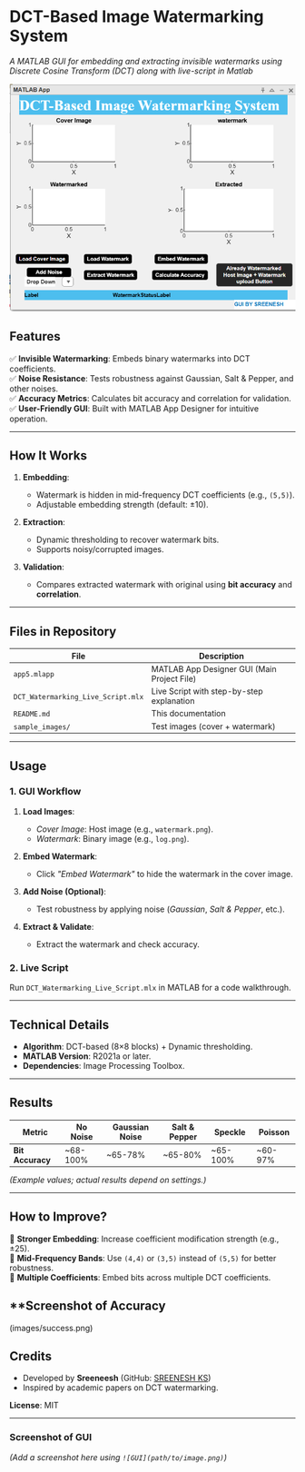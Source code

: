

# **DCT-Based Image Watermarking System**  
*A MATLAB GUI for embedding and extracting invisible watermarks using Discrete Cosine Transform (DCT) along with live-script in Matlab*  

![GUI Screenshot](images/gui.png)

## **Features**  
✅ **Invisible Watermarking**: Embeds binary watermarks into DCT coefficients.  
✅ **Noise Resistance**: Tests robustness against Gaussian, Salt & Pepper, and other noises.  
✅ **Accuracy Metrics**: Calculates bit accuracy and correlation for validation.  
✅ **User-Friendly GUI**: Built with MATLAB App Designer for intuitive operation.  

---

## **How It Works**  
1. **Embedding**:  
   - Watermark is hidden in mid-frequency DCT coefficients (e.g., `(5,5)`).  
   - Adjustable embedding strength (default: ±10).  

2. **Extraction**:  
   - Dynamic thresholding to recover watermark bits.  
   - Supports noisy/corrupted images.  

3. **Validation**:  
   - Compares extracted watermark with original using **bit accuracy** and **correlation**.  

---

## **Files in Repository**  
| File | Description |  
|------|-------------|  
| `app5.mlapp` | MATLAB App Designer GUI (Main Project File) |  
| `DCT_Watermarking_Live_Script.mlx` | Live Script with step-by-step explanation |  
| `README.md` | This documentation |  
| `sample_images/` | Test images (cover + watermark) |  

---

## **Usage**  
### **1. GUI Workflow**  
1. **Load Images**:  
   - *Cover Image*: Host image (e.g., `watermark.png`).  
   - *Watermark*: Binary image (e.g., `log.png`).  

2. **Embed Watermark**:  
   - Click *"Embed Watermark"* to hide the watermark in the cover image.  

3. **Add Noise (Optional)**:  
   - Test robustness by applying noise (*Gaussian*, *Salt & Pepper*, etc.).  

4. **Extract & Validate**:  
   - Extract the watermark and check accuracy.  

### **2. Live Script**  
Run `DCT_Watermarking_Live_Script.mlx` in MATLAB for a code walkthrough.  

---

## **Technical Details**  
- **Algorithm**: DCT-based (8×8 blocks) + Dynamic thresholding.  
- **MATLAB Version**: R2021a or later.  
- **Dependencies**: Image Processing Toolbox.  

---

## **Results**  
| Metric | No Noise | Gaussian Noise | Salt & Pepper |Speckle|Poisson|
|--------|----------|----------------|---------------|-------|-------|
| **Bit Accuracy** | ~68-100% | ~65-78% | ~65-80% |~65-100% |~60-97% |


*(Example values; actual results depend on settings.)*  

---

## **How to Improve?**  
🔹 **Stronger Embedding**: Increase coefficient modification strength (e.g., ±25).  
🔹 **Mid-Frequency Bands**: Use `(4,4)` or `(3,5)` instead of `(5,5)` for better robustness.  
🔹 **Multiple Coefficients**: Embed bits across multiple DCT coefficients.  

## **Screenshot of Accuracy 
(images/success.png)

## **Credits**  
- Developed by **Sreeneesh** (GitHub: [SREENESH KS](https://github.com/SREENESHKS))  
- Inspired by academic papers on DCT watermarking.  

**License**: MIT  

--- 

### **Screenshot of GUI**  
*(Add a screenshot here using `![GUI](path/to/image.png)`)*  


